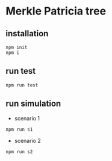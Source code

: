 # Merkle Patricia tree
## installation
```
npm init
npm i
```

## run test
```
npm run test
```

## run simulation
* scenario 1
```
npm run s1
```
* scenario 2
```
npm run s2
```